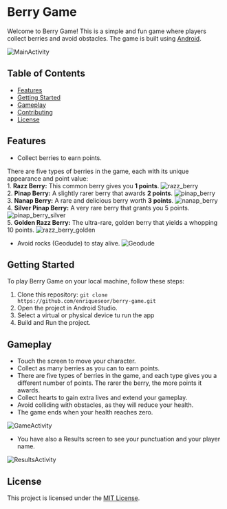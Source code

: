 # Berry Game

Welcome to Berry Game! This is a simple and fun game where players collect berries and avoid obstacles. 
The game is built using [Android](https://www.android.com/).

![MainActivity](images/MainActivity.png)

## Table of Contents

- [Features](#features)
- [Getting Started](#getting-started)
- [Gameplay](#gameplay)
- [Contributing](#contributing)
- [License](#license)

## Features

- Collect berries to earn points. 

There are five types of berries in the game, each with its unique appearance and point value: <br>
    1. **Razz Berry:** This common berry gives you **1 points**. ![razz_berry](images/razz_berry.png) <br>
    2. **Pinap Berry:** A slightly rarer berry that awards **2 points**. ![pinap_berry](images/pinap_berry.png) <br>
    3. **Nanap Berry:** A rare and delicious berry worth **3 points**. ![nanap_berry](images/nanap_berry.png) <br>
    4. **Silver Pinap Berry:** A very rare berry that grants you 5 points. ![pinap_berry_silver](images/pinap_berry_silver.png) <br>
    5. **Golden Razz Berry:** The ultra-rare, golden berry that yields a whopping 10 points. ![razz_berry_golden](images/razz_berry_golden.png)

- Avoid rocks (Geodude) to stay alive. ![Geodude](images/Geodude.png)

## Getting Started

To play Berry Game on your local machine, follow these steps:

1. Clone this repository: `git clone https://github.com/enriqueseor/berry-game.git`
2. Open the project in Android Studio.
3. Select a virtual or physical device tu run the app
4. Build and Run the project.

## Gameplay

- Touch the screen to move your character.
- Collect as many berries as you can to earn points.
- There are five types of berries in the game, and each type gives you a different number of points. The rarer the berry, the more points it awards.
- Collect hearts to gain extra lives and extend your gameplay.
- Avoid colliding with obstacles, as they will reduce your health.
- The game ends when your health reaches zero.

![GameActivity](images/GameActivity.png)

- You have also a Results screen to see your punctuation and your player name.

![ResultsActivity](images/ResultsActivity.png)

## License

This project is licensed under the [MIT License](LICENSE).